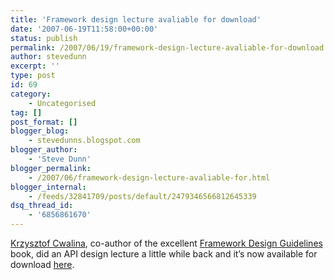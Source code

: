 ```yaml
---
title: 'Framework design lecture avaliable for download'
date: '2007-06-19T11:58:00+00:00'
status: publish
permalink: /2007/06/19/framework-design-lecture-avaliable-for-download
author: stevedunn
excerpt: ''
type: post
id: 69
category:
    - Uncategorised
tag: []
post_format: []
blogger_blog:
    - stevedunns.blogspot.com
blogger_author:
    - 'Steve Dunn'
blogger_permalink:
    - /2007/06/framework-design-lecture-avaliable-for.html
blogger_internal:
    - /feeds/32841709/posts/default/2479346566812645339
dsq_thread_id:
    - '6856861670'
---
```

[Krzysztof Cwalina](http://blogs.msdn.com/kcwalina/default.aspx), co-author of the excellent [Framework Design Guidelines](http://www.amazon.co.uk/Framework-Design-Guidelines-Conventions-Development/dp/0321246756) book, did an API design lecture a little while back and it’s now available for download [here](http://download.microsoft.com/download/8/0/8/808412ec-2561-413d-a9e3-5cd47d37d763/FDGNetCast.zip).